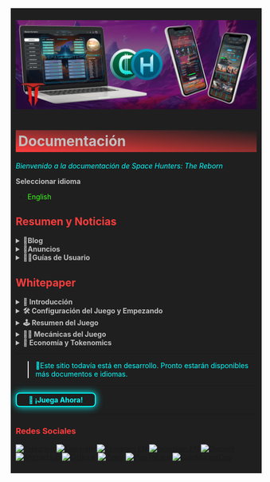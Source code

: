 <div style="background-color:#1F1F1F; padding:10px;">

![banneresp](<../../static/img/Baanner_top_2.jpg>)

# <div style="background: linear-gradient(185deg, #1F1F1F, #FF3D3D); padding: 5px; color: #FFFFFF;"><span style="color:#c0c0c0"> Documentación </span> </div>

<span style="color:#00FFFF">*Bienvenido a la documentación de Space Hunters: The Reborn*</span>

**<span style="color:#C0C0C0">Seleccionar idioma**</span>
* [<span style="color:#39FF14">English</span>](/index.md)

## **<span style="color:#FF3D3D">Resumen y Noticias**</span>

<details>
  <summary style="color:#C0C0C0; font-weight:bold; cursor:pointer;">📓Blog</summary>
  <div>
    <ul>
      <!-- Adjusting paths to be relative -->
      <li><a href="docs/esp/blog/Embajadores.md" style="color:#39FF14;">Programa para Embajadores</a></li>
      <!-- Add more items here -->
    </ul>
  </div>
</details>


<details>
  <summary style="color:#C0C0C0; font-weight:bold; cursor:pointer;">📣Anuncios</summary>
  <div>
    <ul>
      <li><a href="/docs/esp/anuncios/energy-box-drop.md" style="color:#39FF14;">Caída de la Caja de Energía</a></li>
      <li><a href="/docs/esp/anuncios/sticker-pack.md" style="color:#39FF14;">Paquete de Pegatinas</a></li>
      <!-- Agrega más elementos aquí -->
    </ul>
  </div>
</details>

<details>
  <summary style="color:#C0C0C0; font-weight:bold; cursor:pointer;">🙍‍♂️Guías de Usuario</summary>
  <div>
    <ul>
      <li><a href="/docs/eng/01-user-guides/01-getting-started.md" style="color:#39FF14;">Empezando</a></li>
    </ul>
  </div>
</details>

## **<span style="color:#FF3D3D">Whitepaper**
<details>
  <summary style="color:#C0C0C0; font-weight:bold; cursor:pointer;">💠 Introducción</summary>
  <ul>
    <li><a href="/docs/eng/Whitepaper/Storyline.md" style="color:#39FF14;">Historia del Juego</a></li>
    <li><a href="/docs/eng/Whitepaper/Overview.md" style="color:#39FF14;">Visión General del Proyecto</a></li>
    <li><a href="/docs/eng/Whitepaper/Core_Philosophy.md" style="color:#39FF14;">Filosofía Central</a></li>
    <li><a href="/docs/eng/Whitepaper/Project_Features.md" style="color:#39FF14;">Características del Proyecto</a></li>
  </ul>
</details>

<details>
  <summary style="color:#C0C0C0; font-weight:bold; cursor:pointer;">🛠️ Configuración del Juego y Empezando</summary>
  <div>
    <ul>
      <li> Creación de Cuenta (Pronto)</li>
      <li> Hunter HUB App (Pronto)</li>
      <li><a href="/docs/esp/ESP Whitepaper/ESP_GameInterface.md" style="color:#39FF14;">Interfaz del Juego</a></li>
      <li>Mecánicas Básicas (Pronto)</li>
      <li>Consejos y Guía Rápida (Pronto)</li>
      <!-- Agrega más elementos aquí si es necesario -->
    </ul>
  </div>
</details>

<details>
  <summary style="color:#C0C0C0; font-weight:bold; cursor:pointer;">🕹️ Resumen del Juego</summary>
  <div>
    <ul>
      <li><a href="/docs/esp/ESP Whitepaper/MisionesBasicas.md" style="color:#39FF14;">🚀 Misiones Básicas</a></li>
      <li><a href="/docs/esp/ESP Whitepaper/ESPExcavacion.md" style="color:#39FF14;">⛏️ Excavación</a></li>
      <li><a href="/docs/esp/ESP Whitepaper/ESPGeneradores.md" style="color:#39FF14;">⚡ Generadores</a></li>
      <li><a href="/docs/esp/ESP Whitepaper/ESPcrafting.md" style="color:#39FF14;">⚙️ Fabricación</a></li>
      <li><a href="/docs/esp/ESP Whitepaper/ESPAchievements.md" style="color:#39FF14;">⭐ Logros</a></li>
    </ul>
  </div>
</details>

<details>
  <summary style="color:#C0C0C0; font-weight:bold; cursor:pointer;">🧑‍💻 Mecánicas del Juego</summary>
  <div>
    <ul>
      <li><a href="/docs/esp/ESP Whitepaper/ESPPlaytoEarn.md" style="color:#39FF14;">Jugar para Ganar</a></li>
      <li><a href="/docs/esp/ESP Whitepaper/ESPFree-to-Play.md" style="color:#39FF14;">Jugar Gratis</a></li>
      <li><a href="/docs/esp/ESP Whitepaper/ESPCommunityDriven.md" style="color:#39FF14;">Economía Comunitaria</a></li>
    </ul>
  </div>
</details>
<details>
  <summary style="color:#C0C0C0; font-weight:bold; cursor:pointer;">💸 Economía y Tokenomics</summary>
  <div>
    <ul>
      <li><a href="#tokens" style="color:#39FF14;">Tokens</a></li>
      <li><a href="#ecosystem" style="color:#39FF14;">Ecosistema</a></li>
      <li><a href="#marketplace" style="color:#39FF14;">Mercado</a></li>
      <li><a href="#memberships" style="color:#39FF14;">Membresías</a></li>
      <li><a href="#withdraw-details" style="color:#39FF14;">Detalles de Retiro</a></li>
    </ul>
  </div>
</details>
<hr>

> <span style="color:#00FFFF"> 🔧Este sitio todavía está en desarrollo. Pronto estarán disponibles más documentos e idiomas.</span>
<hr>
<a href="https://spacehunters.online" style="text-decoration:none;">
  <div style="display:inline-block; padding:4px 24px; background-color:#1F1F1F; color:#00FFFF; border: 2px solid #00FFFF; border-radius:8px; font-weight:bold; box-shadow: 0px 0px 15px #00FFFF; transition: background-color 0.3s, box-shadow 0.3s;">
    🚀 ¡Juega Ahora!
  </div>
</a>

<style>
  a:hover div {
    background-color: #00FFFF;
    color: #1F1F1F;
    box-shadow: 0px 0px 25px #00FFFF;
  }
</style>
****

### <span style="color:#FF3D3D"> Redes Sociales </span>

[![Telegram](https://img.shields.io/badge/Telegram-BOT-26A5E4?style=plastic&logo=telegram)](https://t.me/SpaceHuntersBot)
[![Telegram](https://img.shields.io/badge/Telegram-Announcements-26A5E4?style=plastic&logo=telegram)](https://t.me/spacehuntersnews)
[![Telegram EN](https://img.shields.io/badge/Telegram-Chat%20ENG-2CA5E0?style=plastic&logo=telegram)](https://t.me/spacehunterss)
[![Telegram EN](https://img.shields.io/badge/Telegram-Chat%20ESP-2CA5E0?style=plastic&logo=telegram)](https://t.me/shspanish)
[![Discord](https://img.shields.io/badge/Discord-Space%20Hunters-7289DA?style=plastic&logo=discord)](https://discord.gg/wpmzyJM9xb)
[![AtomicHub](https://img.shields.io/badge/AtomicHub-Space%20Hunters-EE474C?style=plastic&logo=atomichub)](https://wax.atomichub.io/explorer/collection/wax-mainnet/spacehunterz)
[![GitBook](https://img.shields.io/badge/GitBook-Space%20Hunters-7A8089?style=plastic&logo=gitbook)](https://spaceheroes.gitbook.io/space-hunters)
[![Zealy](https://img.shields.io/badge/Zealy-Space%20Hunters-FF69B4?style=plastic&logo=zealy)](https://zealy.io/cw/spacehuntersthereborn/invite/UroI4c6fhtB3SX65siHBX)
[![PlayToEarn](https://img.shields.io/badge/PlayToEarn-Space%20Hunters-34C759?style=plastic&logo=playtoearn)](https://playtoearn.com/blockchaingame/space-hunters-the-reborn?rel=search)
[![CoinMarketCap](https://img.shields.io/badge/CoinMarketCap-NFTSpaceHunters-03C9A9?style=plastic&logo=coinmarketcap)](https://coinmarketcap.com/community/profile/nftspacehunters/)
